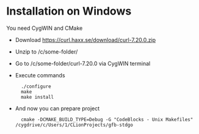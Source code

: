 # Installation on Windows

You need CygWIN and CMake

* Download https://curl.haxx.se/download/curl-7.20.0.zip
* Unzip to /c/some-folder/
* Go to /c/some-folder/curl-7.20.0 via CygWIN terminal
* Execute commands

        ./configure
        make
        make install

* And now you can prepare project

        cmake -DCMAKE_BUILD_TYPE=Debug -G "CodeBlocks - Unix Makefiles" /cygdrive/c/Users/1/CLionProjects/gfb-stdgo

